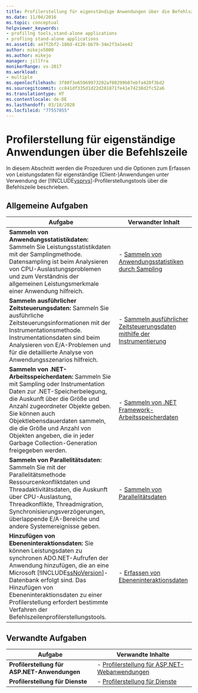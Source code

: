 ```yaml
---
title: Profilerstellung für eigenständige Anwendungen über die Befehlszeile | Microsoft-Dokumentation
ms.date: 11/04/2016
ms.topic: conceptual
helpviewer_keywords:
- profillng tools,stand-alone applications
- profling stand-alone applications
ms.assetid: a47f2bf2-186d-4120-bb79-34e2f3a1ee42
author: mikejo5000
ms.author: mikejo
manager: jillfra
monikerRange: vs-2017
ms.workload:
- multiple
ms.openlocfilehash: 3f80f3e65969973202af08299b07ebfa420f3bd2
ms.sourcegitcommit: cc841df335d1d22d281871fe41e74238d2fc52a6
ms.translationtype: HT
ms.contentlocale: de-DE
ms.lasthandoff: 03/18/2020
ms.locfileid: "77557855"
---
```

# <a name="command-line-profiling-of-stand-alone-applications"></a>Profilerstellung für eigenständige Anwendungen über die Befehlszeile
In diesem Abschnitt werden die Prozeduren und die Optionen zum Erfassen von Leistungsdaten für eigenständige (Client-)Anwendungen unter Verwendung der [!INCLUDE[vsprvs](../code-quality/includes/vsprvs_md.md)]-Profilerstellungstools über die Befehlszeile beschrieben.

## <a name="common-tasks"></a>Allgemeine Aufgaben

| Aufgabe | Verwandter Inhalt |
| - | - |
| **Sammeln von Anwendungsstatistikdaten:** Sammeln Sie Leistungsstatistikdaten mit der Samplingmethode. Datensampling ist beim Analysieren von CPU-Auslastungsproblemen und zum Verständnis der allgemeinen Leistungsmerkmale einer Anwendung hilfreich. | -   [Sammeln von Anwendungsstatistiken durch Sampling](../profiling/collecting-application-statistics-for-stand-alone-applications.md) |
| **Sammeln ausführlicher Zeitsteuerungsdaten:** Sammeln Sie ausführliche Zeitsteuerungsinformationen mit der Instrumentationsmethode. Instrumentationsdaten sind beim Analysieren von E/A-Problemen und für die detaillierte Analyse von Anwendungsszenarios hilfreich. | -   [Sammeln ausführlicher Zeitsteuerungsdaten mithilfe der Instrumentierung](../profiling/collecting-detailed-timing-data-for-a-stand-alone-application.md) |
| **Sammeln von .NET-Arbeitsspeicherdaten:** Sammeln Sie mit Sampling oder Instrumentation Daten zur .NET-Speicherbelegung, die Auskunft über die Größe und Anzahl zugeordneter Objekte geben. Sie können auch Objektlebensdauerdaten sammeln, die die Größe und Anzahl von Objekten angeben, die in jeder Garbage Collection-Generation freigegeben werden. | -   [Sammeln von .NET Framework-Arbeitsspeicherdaten](../profiling/collecting-dotnet-framework-memory-data-for-stand-alone-applications.md) |
| **Sammeln von Parallelitätsdaten:** Sammeln Sie mit der Parallelitätsmethode Ressourcenkonfliktdaten und Threadaktivitätsdaten, die Auskunft über CPU-Auslastung, Threadkonflikte, Threadmigration, Synchronisierungsverzögerungen, überlappende E/A-Bereiche und andere Systemereignisse geben. | -   [Sammeln von Parallelitätsdaten](../profiling/collecting-concurrency-data-for-stand-alone-applications.md) |
| **Hinzufügen von Ebeneninteraktionsdaten:** Sie können Leistungsdaten zu synchronen ADO.NET-Aufrufen der Anwendung hinzufügen, die an eine Microsoft [!INCLUDE[ssNoVersion](../data-tools/includes/ssnoversion_md.md)]-Datenbank erfolgt sind. Das Hinzufügen von Ebeneninteraktionsdaten zu einer Profilerstellung erfordert bestimmte Verfahren der Befehlszeilenprofilerstellungstools. | -   [Erfassen von Ebeneninteraktionsdaten](../profiling/adding-tier-interaction-data-from-the-command-line.md) |

## <a name="related-tasks"></a>Verwandte Aufgaben

|Aufgabe|Verwandte Inhalte|
|----------|---------------------|
|**Profilerstellung für ASP.NET-Anwendungen**|-   [Profilerstellung für ASP.NET-Webanwendungen](../profiling/command-line-profiling-of-aspnet-web-applications.md)|
|**Profilerstellung für Dienste**|-   [Profilerstellung für Dienste](../profiling/command-line-profiling-of-services.md)|
